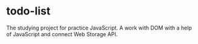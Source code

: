 # todo-list
The studying project for practice JavaScript. A work with DOM with a help of JavaScript and connect Web Storage API.
